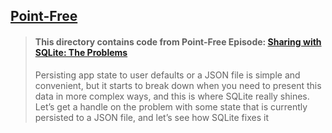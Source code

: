 ## [Point-Free](https://www.pointfree.co)

> #### This directory contains code from Point-Free Episode: [Sharing with SQLite: The Problems](https://www.pointfree.co/episodes/ep309-sharing-with-sqlite-the-problems)
>
> Persisting app state to user defaults or a JSON file is simple and convenient, but it starts to break down when you need to present this data in more complex ways, and this is where SQLite really shines. Let’s get a handle on the problem with some state that is currently persisted to a JSON file, and let’s see how SQLite fixes it
